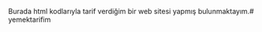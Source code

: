 Burada html kodlarıyla tarif verdiğim bir web sitesi yapmış bulunmaktayım.#   y e m e k t a r i f i m  
 